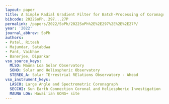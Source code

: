 ```yaml
---
layout: paper
title: A Simple Radial Gradient Filter for Batch-Processing of Coronagraph Images
bibcode: 2022SoPh..297...27P
permalink: /papers/2022/SoPh/2022SoPh%2E%2E297%2E%2E%2E27P/
year: '2022'
journal_abbrev: SoPh
authors:
- Patel, Ritesh
- Majumdar, Satabdwa
- Pant, Vaibhav
- Banerjee, Dipankar
vso_source_keys:
  MLSO: Mauna Loa Solar Observatory
  SOHO: Solar and Heliospheric Observatory
  STEREO_A: Solar TErrestrial RElations Observatory - Ahead
vso_instrument_keys:
  LASCO: Large Angle and Spectrometric Coronagraph
  SECCHI: Sun Earth Connection Coronal and Heliospheric Investigation
  MAUNA LOA: Hawai'ian GONG+ site
---
```

